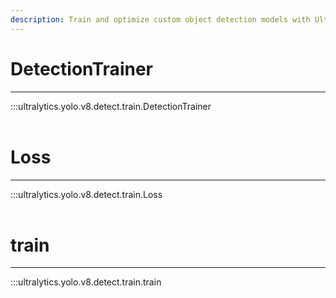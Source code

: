```yaml
---
description: Train and optimize custom object detection models with Ultralytics DetectionTrainer and train functions. Get started with YOLO v8 today.
---
```


# DetectionTrainer
---
:::ultralytics.yolo.v8.detect.train.DetectionTrainer
<br><br>

# Loss
---
:::ultralytics.yolo.v8.detect.train.Loss
<br><br>

# train
---
:::ultralytics.yolo.v8.detect.train.train
<br><br>
